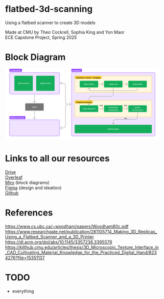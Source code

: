 # flatbed-3d-scanning
Using a flatbed scanner to create 3D models

Made at CMU by Theo Cockrell, Sophia King and Yon Maor \
ECE Capstone Project, Spring 2025

# Block Diagram
![Block Diagram](assets/block_diagram.png)

# Links to all our resources
[Drive](https://drive.google.com/drive/folders/1ced0EoecR5MyE44IGFHTp-g9Kk1cnlny?usp=drive_link)\
[Overleaf](https://www.overleaf.com/4282792349kjgzvnnsnnzq#f804f3) \
[Miro](https://miro.com/app/board/uXjVLqdlKAg=/?share_link_id=63507211204) (block diagrams) \
[Figma](https://www.figma.com/team_invite/redeem/5x660ntAn8yKOq8LIjZn8b) (design and ideation) \
[Github](https://github.com/yonmaor1/flatbed-3d-scanning)

# References
https://www.cs.ubc.ca/~woodham/papers/Woodham80c.pdf
https://www.researchgate.net/publication/281105714_Making_3D_Replicas_Using_a_Flatbed_Scanner_and_a_3D_Printer
https://dl.acm.org/doi/abs/10.1145/3357236.3395579
https://kilthub.cmu.edu/articles/thesis/3D_Microscopic_Texture_Interface_in_CAD_Cultivating_Material_Knowledge_for_the_Practiced_Digital_Hand/8234276?file=15351137

# TODO
- everything
